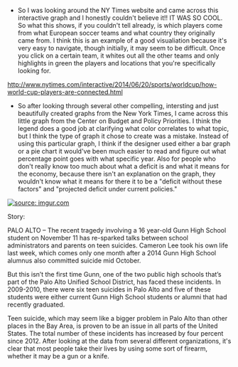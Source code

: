 - So I was looking around the NY Times website and came across this interactive graph and I honestly couldn't believe it!! IT WAS SO COOL. So what this shows, if you couldn't tell already, is which players come from what European soccer teams and what country they originally came from. I think this is an example of a good visualiation because it's very easy to navigate, though initially, it may seem to be difficult. Once you click on a certain team, it whites out all the other teams and only highlights in green the players and locations that you're specifically looking for.

http://www.nytimes.com/interactive/2014/06/20/sports/worldcup/how-world-cup-players-are-connected.html





- So after looking through several other compelling, intersting and just beautifully created graphs from the New York Times, I came across this little graph from the Center on Budget and Policy Priorities. I think the legend does a good job at clarifying what color correlates to what topic, but I think the type of graph it chose to create was a mistake. Instead of using this particular graph, I think if the designer used either a bar graph or a pie chart it would've been much easier to read and figure out what percentage point goes with what specific year. Also for people who don't really know too much about what a deficit is and what it means for the economy, because there isn't an explanation on the graph, they wouldn't know what it means for there it to be a "deficit without these factors" and "projected deficit under current policies."


<a href="http://imgur.com/HOhtRRu"><img src="http://i.imgur.com/HOhtRRu.png" title="source: imgur.com" /></a>



Story:

PALO ALTO – The recent tragedy involving a 16 year-old Gunn High School student on November 11 has re-sparked talks between school administrators and parents on teen suicides. Cameron Lee took his own life last week, which comes only one month after a 2014 Gunn High School alumnus also committed suicide mid October.

But this isn’t the first time Gunn, one of the two public high schools that’s part of the Palo Alto Unified School District, has faced these incidents. In 2009-2010, there were six teen suicides in Palo Alto and five of these students were either current Gunn High School students or alumni that had recently graduated.

Teen suicide, which may seem like a bigger problem in Palo Alto than other places in the Bay Area, is proven to be an issue in all parts of the United States. The total number of these incidents has increased by four percent since 2012. After looking at the data from several different organizations, it's clear that most people take their lives by using some sort of firearm, whether it may be a gun or a knife. 
